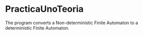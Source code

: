 # PracticaUnoTeoria

The program converts a Non-deterministic Finite Automaton to a deterministic Finite Automaton.
